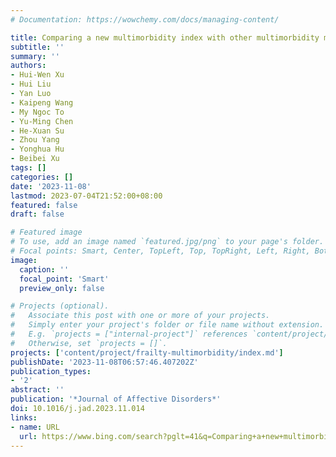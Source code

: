 ```yaml
---
# Documentation: https://wowchemy.com/docs/managing-content/

title: Comparing a new multimorbidity index with other multimorbidity measures for predicting disability trajectories
subtitle: ''
summary: ''
authors:
- Hui-Wen Xu
- Hui Liu
- Yan Luo
- Kaipeng Wang
- My Ngoc To
- Yu-Ming Chen
- He-Xuan Su
- Zhou Yang
- Yonghua Hu
- Beibei Xu
tags: []
categories: []
date: '2023-11-08'
lastmod: 2023-07-04T21:52:00+08:00
featured: false
draft: false

# Featured image
# To use, add an image named `featured.jpg/png` to your page's folder.
# Focal points: Smart, Center, TopLeft, Top, TopRight, Left, Right, BottomLeft, Bottom, BottomRight.
image:
  caption: ''
  focal_point: 'Smart'
  preview_only: false

# Projects (optional).
#   Associate this post with one or more of your projects.
#   Simply enter your project's folder or file name without extension.
#   E.g. `projects = ["internal-project"]` references `content/project/deep-learning/index.md`.
#   Otherwise, set `projects = []`.
projects: ['content/project/frailty-multimorbidity/index.md']
publishDate: '2023-11-08T06:57:46.407202Z'
publication_types:
- '2'
abstract: ''
publication: '*Journal of Affective Disorders*'
doi: 10.1016/j.jad.2023.11.014
links:
- name: URL
  url: https://www.bing.com/search?pglt=41&q=Comparing+a+new+multimorbidity+index+with+other+multimorbidity+measures+for+predicting+disability+trajectories&cvid=0110aeaefcbc4d64a9d31a9821359800&gs_lcrp=EgZjaHJvbWUyBggAEEUYOTIHCAEQRRj8VdIBBzQwNGowajGoAgCwAgA&FORM=ANSAB1&PC=U531
---
```

